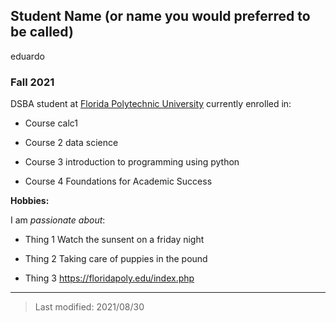 ## Student Name (or name you would preferred to be called)
eduardo
### Fall 2021

DSBA student at [Florida Polytechnic University](https://www.floridapoly.edu) currently enrolled in: 

- Course calc1

- Course 2 data science

- Course 3 introduction to programming using python

- Course 4 Foundations for Academic Success


**Hobbies:**

I am _passionate about_: 

- Thing 1 Watch the sunsent on a friday night

- Thing 2 Taking care of puppies in the pound

- Thing 3 https://floridapoly.edu/index.php

***

> Last modified: 2021/08/30
